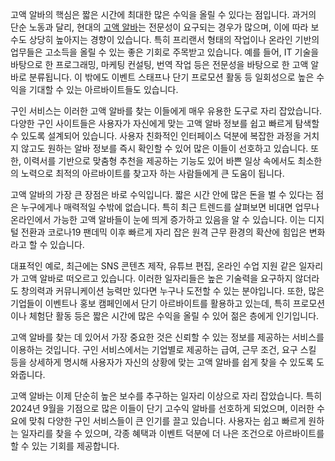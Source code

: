 <p>고액 알바의 핵심은 짧은 시간에 최대한 많은 수익을 올릴 수 있다는 점입니다. 과거의 단순 노동과 달리, 현대의 <a href="https://ezalba.com/">고액 알바</a>는 전문성이 요구되는 경우가 많으며, 이에 따라 보수도 상당히 높아지는 경향이 있습니다. 특히 프리랜서 형태의 작업이나 온라인 기반의 업무들은 고소득을 올릴 수 있는 좋은 기회로 주목받고 있습니다. 예를 들어, IT 기술을 바탕으로 한 프로그래밍, 마케팅 컨설팅, 번역 작업 등은 전문성을 바탕으로 한 고액 알바로 분류됩니다. 이 밖에도 이벤트 스태프나 단기 프로모션 활동 등 일회성으로 높은 수익을 기대할 수 있는 아르바이트들도 있습니다.</p>
<p>구인 서비스는 이러한 고액 알바를 찾는 이들에게 매우 유용한 도구로 자리 잡았습니다. 다양한 구인 사이트들은 사용자가 자신에게 맞는 고액 알바 정보를 쉽고 빠르게 탐색할 수 있도록 설계되어 있습니다. 사용자 친화적인 인터페이스 덕분에 복잡한 과정을 거치지 않고도 원하는 알바 정보를 즉시 확인할 수 있어 많은 이들이 선호하고 있습니다. 또한, 이력서를 기반으로 맞춤형 추천을 제공하는 기능도 있어 바쁜 일상 속에서도 최소한의 노력으로 최적의 아르바이트를 찾고자 하는 사람들에게 큰 도움이 됩니다.</p>
<p>고액 알바의 가장 큰 장점은 바로 수익입니다. 짧은 시간 안에 많은 돈을 벌 수 있다는 점은 누구에게나 매력적일 수밖에 없습니다. 특히 최근 트렌드를 살펴보면 비대면 업무나 온라인에서 가능한 고액 알바들이 눈에 띄게 증가하고 있음을 알 수 있습니다. 이는 디지털 전환과 코로나19 팬데믹 이후 빠르게 자리 잡은 원격 근무 환경의 확산에 힘입은 변화라고 할 수 있습니다.</p>
<p>대표적인 예로, 최근에는 SNS 콘텐츠 제작, 유튜브 편집, 온라인 수업 지원 같은 일자리가 고액 알바로 떠오르고 있습니다. 이러한 일자리들은 높은 기술력을 요구하지 않더라도 창의력과 커뮤니케이션 능력만 있다면 누구나 도전할 수 있는 분야입니다. 또한, 많은 기업들이 이벤트나 홍보 캠페인에서 단기 아르바이트를 활용하고 있는데, 특히 프로모션이나 체험단 활동 등은 짧은 시간에 많은 수익을 올릴 수 있어 젊은 층에게 인기입니다.</p>
<p>고액 알바를 찾는 데 있어서 가장 중요한 것은 신뢰할 수 있는 정보를 제공하는 서비스를 이용하는 것입니다. 구인 서비스에서는 기업별로 제공하는 급여, 근무 조건, 요구 스킬 등을 상세하게 명시해 사용자가 자신의 상황에 맞는 고액 알바를 쉽게 찾을 수 있도록 도와줍니다.</p>
<p>고액 알바는 이제 단순히 높은 보수를 추구하는 일자리 이상으로 자리 잡았습니다. 특히 2024년 9월을 기점으로 많은 이들이 단기 고수익 알바를 선호하게 되었으며, 이러한 수요에 맞춰 다양한 구인 서비스들이 큰 인기를 끌고 있습니다. 사용자는 쉽고 빠르게 원하는 일자리를 찾을 수 있으며, 각종 혜택과 이벤트 덕분에 더 나은 조건으로 아르바이트를 할 수 있는 기회를 제공합니다.</p>
